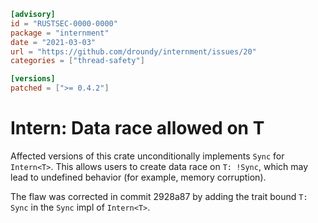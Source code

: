 ```toml
[advisory]
id = "RUSTSEC-0000-0000"
package = "internment"
date = "2021-03-03"
url = "https://github.com/droundy/internment/issues/20"
categories = ["thread-safety"]

[versions]
patched = [">= 0.4.2"]
```

# Intern<T>: Data race allowed on T

Affected versions of this crate unconditionally implements `Sync` for `Intern<T>`.
This allows users to create data race on `T: !Sync`, which may lead to undefined behavior
(for example, memory corruption).

The flaw was corrected in commit 2928a87 by adding the trait bound `T: Sync` in the `Sync` impl of `Intern<T>`.
